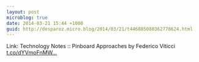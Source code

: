 ```yaml
---
layout: post
microblog: true
date: 2014-03-21 15:44 +1000
guid: http://desparoz.micro.blog/2014/03/21/t446885088362778624.html
---
```

Link: Technology Notes :: Pinboard Approaches by Federico Viticci [t.co/dYVmoFnMW...](http://t.co/dYVmoFnMWj)
